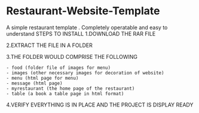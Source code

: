 # Restaurant-Website-Template
A simple restaurant template . Completely operatable and easy to understand
STEPS TO INSTALL
1.DOWNLOAD THE RAR FILE

2.EXTRACT THE FILE IN A FOLDER

3.THE FOLDER WOULD COMPRISE THE FOLLOWING

    - food (folder file of images for menu)
    - images (other necessary images for decoration of website)
    - menu (html page for menu)
    - message (html page)
    - myrestaurant (the home page of the restaurant)
    - table (a book a table page in html format)
    
4.VERIFY EVERYTHING IS IN PLACE AND THE PROJECT IS DISPLAY READY
